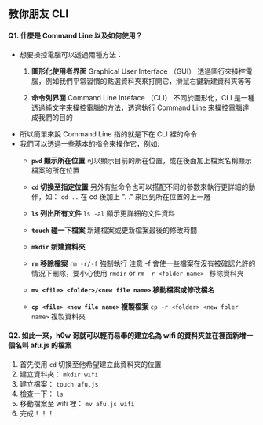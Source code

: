 ## 教你朋友 CLI
#### Q1. 什麼是 Command Line 以及如何使用？
- 想要操控電腦可以透過兩種方法：
    1. **圖形化使用者界面** Graphical User Interface （GUI）
    透過圖行來操控電腦，例如我們平常習慣的點選資料夾來打開它，滑鼠右鍵新建資料夾等等
    
    3. **命令列界面** Command Line Inteface （CLI）
    不同於圖形化，CLI 是一種透過純文字來操控電腦的方法，透過執行 Command Line 來操控電腦達成我們的目的
- 所以簡單來說 Command Line 指的就是下在 CLI 裡的命令
- 我們可以透過一些基本的指令來操作它，例如:
    * **` pwd ` 顯示所在位置**
    可以顯示目前的所在位置，或在後面加上檔案名稱顯示檔案的所在位置
    
    * **` cd ` 切換至指定位置**
     另外有些命令也可以搭配不同的參數來執行更詳細的動作，如：
     ` cd .. ` 在 cd 後加上 ". ." 來回到所在位置的上一層 
    * **` ls ` 列出所有文件**
    `ls -al` 顯示更詳細的文件資料
    * **` touch ` 碰一下檔案**
    新建檔案或更新檔案最後的修改時間
    * **` mkdir ` 新建資料夾**
    * **` rm ` 移除檔案**
    ` rm -r/-f ` 強制執行
    注意 -f 會使一些檔案在沒有被確認允許的情況下刪除，要小心使用
    ` rmdir `  or `rm -r <folder name> ` 移除資料夾
    * **` mv <file> <folder>/<new file name> ` 移動檔案或修改檔名**
    * **` cp <file> <new file name> ` 複製檔案**
    ` cp -r <folder> <new foler name> ` 複製資料夾

#### Q2. 如此一來，h0w 哥就可以輕而易舉的建立名為 wifi 的資料夾並在裡面新增一個名叫 afu.js 的檔案
1. 首先使用 `cd` 切換至他希望建立此資料夾的位置
2. 建立資料夾： `mkdir wifi`
3. 建立檔案： `touch afu.js`
4. 檢查一下： `ls`
5. 移動檔案至 wifi 裡： `mv afu.js wifi`
6. 完成！！！

